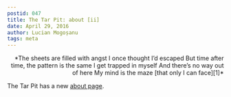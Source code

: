 ```yaml
---
postid: 047
title: The Tar Pit: about [ii]
date: April 29, 2016
author: Lucian Mogoșanu
tags: meta
---
```


<p style="text-align: right">
*The sheets are filled with angst  
I once thought I’d escaped  
But time after time, the pattern is the same  
I get trapped in myself  
And there’s no way out of here  
My mind is the maze [that only I can face][1]*</p>

The Tar Pit has a new [about page][2].

[1]: https://www.youtube.com/watch?v=nn0WkFjwHRk
[2]: /about.html

